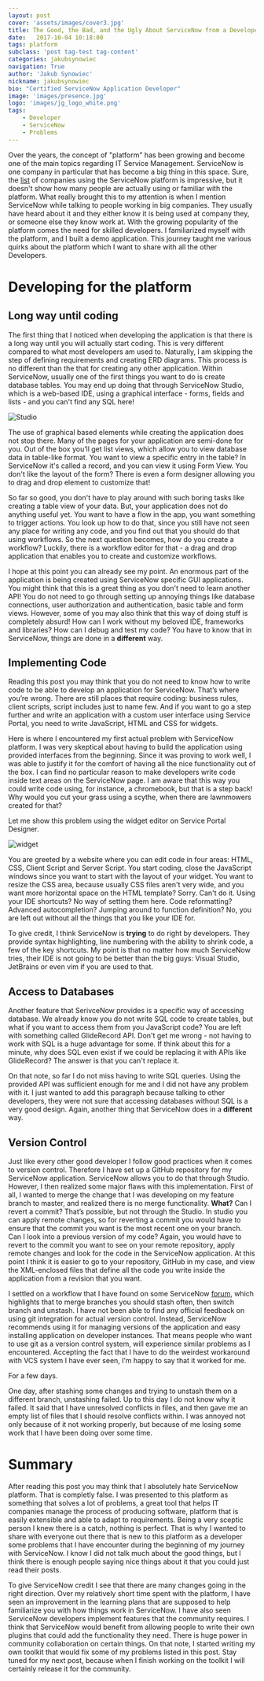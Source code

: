```yaml
---
layout: post
cover: 'assets/images/cover3.jpg'
title: The Good, the Bad, and the Ugly About ServiceNow from a Developer's Perspective
date:   2017-10-04 10:18:00
tags: platform
subclass: 'post tag-test tag-content'
categories: jakubsynowiec
navigation: True
author: 'Jakub Synowiec'
nickname: jakubsynowiec
bio: "Certified ServiceNow Application Developer"
image: 'images/presence.jpg'
logo: 'images/jg_logo_white.png'
tags:
    - Developer
    - ServiceNow
    - Problems
---
```


Over the years, the concept of "platform" has been growing and become one of the main topics regarding IT Service Management. ServiceNow is one company in particular that has become a big thing in this space. Sure, the [list](https://www.servicenow.com/customers.html#all-customers) of companies using the ServiceNow platform is impressive, but it doesn't show how many people are actually using or familiar with the platform. What really brought this to my attention is when I mention ServiceNow while talking to people working in big companies. They usually have heard about it and they either know it is being used at company they, or someone else they know work at. With the growing popularity of the platform comes the need for skilled developers. I familiarized myself with the platform, and I built a demo application. This journey taught me various quirks about the platform which I want to share with all the other Developers.


# Developing for the platform
## Long way until coding
The first thing that I noticed when developing the application is that there is a long way until you will actually start coding. This is very different compared to what most developers am used to. Naturally, I am skipping the step of defining requirements and creating ERD diagrams. This process is no different than the that for creating any other application. Within ServiceNow, usually one of the first things you want to do is create database tables. You may end up doing that through ServiceNow Studio, which is a web-based IDE, using a graphical interface - forms, fields and lists - and you can't find any SQL here!

![Studio](/assets/images/studio.png)

The use of graphical based elements while creating the application does not stop there. Many of the pages for your application are semi-done for you. Out of the box you’ll get list views, which allow you to view database data in table-like format. You want to view a specific entry in the table? In ServiceNow it's called a record, and you can view it using Form View. You don't like the layout of the form? There is even a form designer allowing you to drag and drop element to customize that!

So far so good, you don't have to play around with such boring tasks like creating a table view of your data. But, your application does not do anything useful yet. You want to have a flow in the app, you want something to trigger actions. You look up how to do that, since you still have not seen any place for writing any code, and you find out that you should do that using workflows. So the next question becomes, how do you create a workflow? Luckily, there is a workflow editor for that - a drag and drop application that enables you to create and customize workflows.

I hope at this point you can already see my point. An enormous part of the application is being created using ServiceNow specific GUI applications. You might think that this is a great thing as you don't need to learn another API! You do not need to go through setting up annoying things like database connections, user authorization and authentication, basic table and form views. However, some of you may also think that this way of doing stuff is completely absurd! How can I work without my beloved IDE, frameworks and libraries? How can I debug and test my code? You have to know that in ServiceNow, things are done in a **different** way.
## Implementing Code
Reading this post you may think that you do not need to know how to write code to be able to develop an application for ServiceNow. That’s where you’re wrong. There are still places that require coding: business rules, client scripts, script includes just to name few. And if you want to go a step further and write an application with a custom user interface using Service Portal, you need to write JavaScript, HTML and CSS for widgets.

Here is where I encountered my first actual problem with ServiceNow platform. I was very skeptical about having to build the application using provided interfaces from the beginning. Since it was proving to work well, I was able to justify it for the comfort of having all the nice functionality out of the box. I can find no particular reason to make developers write code inside text areas on the ServiceNow page. I am aware that this way you could write code using, for instance, a chromebook, but that is a step back! Why would you cut your grass using a scythe, when there are lawnmowers created for that?

Let me show this problem using the widget editor on Service Portal Designer.

![widget](/assets/images/widget.png)

You are greeted by a website where you can edit code in four areas: HTML, CSS, Client Script and Server Script. You start coding, close the JavaScript windows since you want to start with the layout of your widget. You want to resize the CSS area, because usually CSS files aren't very wide, and you want more horizontal space on the HTML template? Sorry. Can't do it. Using your IDE shortcuts? No way of setting them here. Code reformatting? Advanced autocompletion? Jumping around to function definition? No, you are left out without all the things that you like your IDE for.

To give credit, I think ServiceNow is **trying** to do right by developers. They provide syntax highlighting, line numbering with the ability to shrink code, a few of the key shortcuts. My point is that no matter how much ServiceNow tries, their IDE is not going to be better than the big guys: Visual Studio, JetBrains or even vim if you are used to that.

## Access to Databases
Another feature that SerivceNow provides is a specific way of accessing database. We already know you do not write SQL code to create tables, but what if you want to access them from you JavaScript code? You are left with something called GlideRecord API. Don't get me wrong - not having to work with SQL is a huge advantage for some. If think about this for a minute, why does SQL even exist if we could be replacing it with APIs like GlideRecord? The answer is that you can't replace it.

On that note, so far I do not miss having to write SQL queries. Using the provided API was sufficient enough for me and I did not have any problem with it. I just wanted to add this paragraph because talking to other developers, they were not sure that accessing databases without SQL is a very good design. Again, another thing that ServiceNow does in a **different** way.

## Version Control
Just like every other good developer I follow good practices when it comes to version control. Therefore I have set up a GitHub repository for my ServiceNow application. ServiceNow allows you to do that through Studio. However, I then realized some major flaws with this implementation. First of all, I wanted to merge the change that I was developing on my feature branch to master, and realized there is no merge functionality. **What?** Can I revert a commit? That’s possible, but not through the Studio. In studio you can apply remote changes, so for reverting a commit you would have to ensure that the commit you want is the most recent one on your branch. Can I look into a previous version of my code? Again, you would have to revert to the commit you want to see on your remote repository, apply remote changes and look for the code in the ServiceNow application. At this point I think it is easier to go to your repository, GitHub in my case, and view the XML-enclosed files that define all the code you write inside the application from a revision that you want.

I settled on a workflow that I have found on some ServiceNow [forum](https://snstud.io/using-git-servicenow/), which highlights that to merge branches you should stash often, then switch branch and unstash. I have not been able to find any official feedback on using git integration for actual version control. Instead, ServiceNow recommends using it for managing versions of the application and easy installing application on developer instances. That means people who want to use git as a version control system, will experience similar problems as I encountered. Accepting the fact that I have to do the weirdest workaround with VCS system I have ever seen, I’m happy to say that it worked for me.

For a few days.

One day, after stashing some changes and trying to unstash them on a different branch, unstashing failed. Up to this day I do not know why it failed. It said that I have unresolved conflicts in files, and then gave me an empty list of files that I should resolve conflicts within. I was annoyed not only because of it not working properly, but because of me losing some work that I have been doing over some time.

# Summary


After reading this post you may think that I absolutely hate ServiceNow platform. That is completly false. I was presented to this platform as something that solves a lot of problems, a great tool that helps IT companies manage the process of producing software, platform that is easily extensible and able to adapt to requirements. Being a very sceptic person I knew there is a catch, nothing is perfect. That is why I wanted to share with everyone out there that is new to this platform as a developer some problems that I have encounter during the beginning of my journey with ServiceNow. I know I did not talk much about the good things, but I think there is enough people saying nice things about it that you could just read their posts.

To give ServiceNow credit I see that there are many changes going in the right direction. Over my relatively short time spent with the platform, I have seen an improvement in the learning plans that are supposed to help familiarize you with how things work in ServiceNow. I have also seen ServiceNow developers implement features that the community requires. I think that ServiceNow would benefit from allowing people to write their own plugins that could add the functionality they need. There is huge power in community collaboration on certain things. On that note, I started writing my own toolkit that would fix some of my problems listed in this post. Stay tuned for my next post, because when I finish working on the toolkit I will certainly release it for the community.